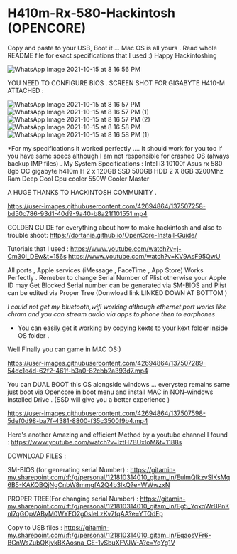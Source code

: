 # H410m-Rx-580-Hackintosh (OPENCORE)


Copy and paste to your USB, Boot it ... Mac OS is all yours . Read whole README file for exact specifications that I used :) Happy Hackintoshing


![WhatsApp Image 2021-10-15 at 8 16 56 PM](https://user-images.githubusercontent.com/42694864/137506916-c5b6dfa5-2474-40b7-aced-584d1f2d8869.jpeg)




YOU NEED TO CONFIGURE BIOS . SCREEN SHOT FOR GIGABYTE H410-M ATTACHED : 



![WhatsApp Image 2021-10-15 at 8 16 57 PM](https://user-images.githubusercontent.com/42694864/137506942-9e60f53f-4102-40a1-b843-c76947d0bc9e.jpeg)
![WhatsApp Image 2021-10-15 at 8 16 57 PM (1)](https://user-images.githubusercontent.com/42694864/137506946-5a98c367-155a-4107-93ca-ad4122516b18.jpeg)
![WhatsApp Image 2021-10-15 at 8 16 57 PM (2)](https://user-images.githubusercontent.com/42694864/137506952-0e1e9043-67cb-4c2c-9cd7-2e91d77c6eb2.jpeg)
![WhatsApp Image 2021-10-15 at 8 16 58 PM](https://user-images.githubusercontent.com/42694864/137506955-8a336c6d-eb86-4caa-81c6-51d9bd88f069.jpeg)
![WhatsApp Image 2021-10-15 at 8 16 58 PM (1)](https://user-images.githubusercontent.com/42694864/137506958-f3620ab2-6b0d-443e-bd33-c3e466c95b4d.jpeg)





*For my specifications it worked perfectly .... It should work for you too if you have same specs although I am not responsible for crashed OS (always backup IMP files) . 
My System Specifications : 
Intel i3 10100f 
Asus rx 580 8gb OC
gigabyte h410m H 
2 x 120GB SSD
500GB HDD
2 X 8GB 3200Mhz Ram
Deep Cool Cpu cooler
550W Cooler Master


A HUGE  THANKS TO HACKINTOSH COMMUNITY . 


https://user-images.githubusercontent.com/42694864/137507258-bd50c786-93d1-40d9-9a40-b8a21f101551.mp4



GOLDEN GUIDE for everything about how to make hackintosh and also  to trouble shoot: 
https://dortania.github.io/OpenCore-Install-Guide/

Tutorials that I used : 
https://www.youtube.com/watch?v=j-Cm30I_DEw&t=156s
https://www.youtube.com/watch?v=KV9AsF95QwU

All ports , Apple services (iMessage , FaceTime , App Store) Works Perfectly . Remeber to change Serial Number of Plist otherwise your Apple ID may Get Blocked
Serial number can be generated via SM-BIOS and Plist can be edited via Proper Tree (Donwload link LINKED DOWN AT BOTTOM ) 

*I could not get my bluetooth,wifi working although ethernet port works like chram and you can stream audio via apps to phone then to earphones* 
- You can easily get it working by copying kexts to your kext folder inside OS folder .  


Well Finally you can game in MAC OS:) 



https://user-images.githubusercontent.com/42694864/137507289-54dc1e4d-62f2-461f-b3a0-82cbb2a393d7.mp4



You can DUAL BOOT this OS alongside windows ... everystep remains same just boot via Opencore in boot menu and install MAC in NON-windows installed Drive . (SSD will give you a better experience ) 



https://user-images.githubusercontent.com/42694864/137507598-5def0d98-ba7f-4381-8800-f35c3500f9b4.mp4




Here's another Amazing and efficient Method  by a youtube channel I found : https://www.youtube.com/watch?v=lztH7BUxIoM&t=1188s


DOWNLOAD FILES :


SM-BIOS (for generating serial Number) : https://gitamin-my.sharepoint.com/:f:/g/personal/121810314010_gitam_in/EulmQIkzvSlKsMq6B5-KAKQBQjNgCnbW8mmgfA2Q4b3lkQ?e=WWwzxN

PROPER TREE(For changing serial Number) : https://gitamin-my.sharepoint.com/:f:/g/personal/121810314010_gitam_in/Eg5_YqxqWrBPnKnl7qGOpVAByM0WYFO2g0sIeLzKv7fqAA?e=YTQdFp

Copy to USB files : https://gitamin-my.sharepoint.com/:f:/g/personal/121810314010_gitam_in/EqaosVFr6-BGnWsZubQKjvkBKAosna_GE-1vSbuXFVJW-A?e=YqYg1V



